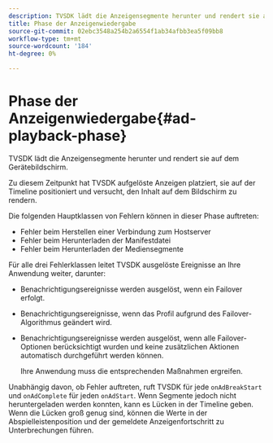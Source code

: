 ```yaml
---
description: TVSDK lädt die Anzeigensegmente herunter und rendert sie auf dem Gerätebildschirm.
title: Phase der Anzeigenwiedergabe
source-git-commit: 02ebc3548a254b2a6554f1ab34afbb3ea5f09bb8
workflow-type: tm+mt
source-wordcount: '184'
ht-degree: 0%

---
```


# Phase der Anzeigenwiedergabe{#ad-playback-phase}

TVSDK lädt die Anzeigensegmente herunter und rendert sie auf dem Gerätebildschirm.

Zu diesem Zeitpunkt hat TVSDK aufgelöste Anzeigen platziert, sie auf der Timeline positioniert und versucht, den Inhalt auf dem Bildschirm zu rendern.

Die folgenden Hauptklassen von Fehlern können in dieser Phase auftreten:

* Fehler beim Herstellen einer Verbindung zum Hostserver
* Fehler beim Herunterladen der Manifestdatei
* Fehler beim Herunterladen der Mediensegmente

Für alle drei Fehlerklassen leitet TVSDK ausgelöste Ereignisse an Ihre Anwendung weiter, darunter:

* Benachrichtigungsereignisse werden ausgelöst, wenn ein Failover erfolgt.
* Benachrichtigungsereignisse, wenn das Profil aufgrund des Failover-Algorithmus geändert wird.
* Benachrichtigungsereignisse werden ausgelöst, wenn alle Failover-Optionen berücksichtigt wurden und keine zusätzlichen Aktionen automatisch durchgeführt werden können.

  Ihre Anwendung muss die entsprechenden Maßnahmen ergreifen.

Unabhängig davon, ob Fehler auftreten, ruft TVSDK für jede `onAdBreakStart` und `onAdComplete` für jeden `onAdStart`. Wenn Segmente jedoch nicht heruntergeladen werden konnten, kann es Lücken in der Timeline geben. Wenn die Lücken groß genug sind, können die Werte in der Abspielleistenposition und der gemeldete Anzeigenfortschritt zu Unterbrechungen führen.
